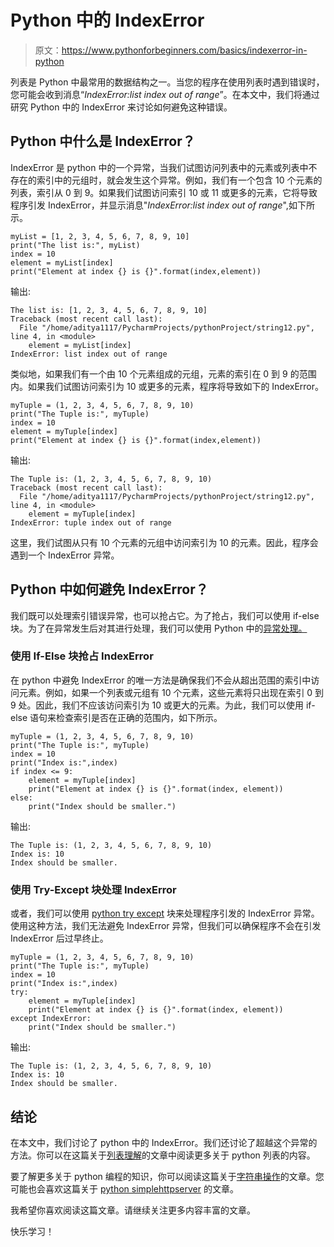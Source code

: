 # Python 中的 IndexError

> 原文：<https://www.pythonforbeginners.com/basics/indexerror-in-python>

列表是 Python 中最常用的数据结构之一。当您的程序在使用列表时遇到错误时，您可能会收到消息“*IndexError:list index out of range*”。在本文中，我们将通过研究 Python 中的 IndexError 来讨论如何避免这种错误。

## Python 中什么是 IndexError？

IndexError 是 python 中的一个异常，当我们试图访问列表中的元素或列表中不存在的索引中的元组时，就会发生这个异常。例如，我们有一个包含 10 个元素的列表，索引从 0 到 9。如果我们试图访问索引 10 或 11 或更多的元素，它将导致程序引发 IndexError，并显示消息"*IndexError:list index out of range*",如下所示。

```
myList = [1, 2, 3, 4, 5, 6, 7, 8, 9, 10]
print("The list is:", myList)
index = 10
element = myList[index]
print("Element at index {} is {}".format(index,element))
```

输出:

```
The list is: [1, 2, 3, 4, 5, 6, 7, 8, 9, 10]
Traceback (most recent call last):
  File "/home/aditya1117/PycharmProjects/pythonProject/string12.py", line 4, in <module>
    element = myList[index]
IndexError: list index out of range
```

类似地，如果我们有一个由 10 个元素组成的元组，元素的索引在 0 到 9 的范围内。如果我们试图访问索引为 10 或更多的元素，程序将导致如下的 IndexError。

```
myTuple = (1, 2, 3, 4, 5, 6, 7, 8, 9, 10)
print("The Tuple is:", myTuple)
index = 10
element = myTuple[index]
print("Element at index {} is {}".format(index,element))
```

输出:

```
The Tuple is: (1, 2, 3, 4, 5, 6, 7, 8, 9, 10)
Traceback (most recent call last):
  File "/home/aditya1117/PycharmProjects/pythonProject/string12.py", line 4, in <module>
    element = myTuple[index]
IndexError: tuple index out of range
```

这里，我们试图从只有 10 个元素的元组中访问索引为 10 的元素。因此，程序会遇到一个 IndexError 异常。

## Python 中如何避免 IndexError？

我们既可以处理索引错误异常，也可以抢占它。为了抢占，我们可以使用 if-else 块。为了在异常发生后对其进行处理，我们可以使用 Python 中的[异常处理。](https://www.pythonforbeginners.com/error-handling/exception-handling-in-python)

### 使用 If-Else 块抢占 IndexError

在 python 中避免 IndexError 的唯一方法是确保我们不会从超出范围的索引中访问元素。例如，如果一个列表或元组有 10 个元素，这些元素将只出现在索引 0 到 9 处。因此，我们不应该访问索引为 10 或更大的元素。为此，我们可以使用 if-else 语句来检查索引是否在正确的范围内，如下所示。

```
myTuple = (1, 2, 3, 4, 5, 6, 7, 8, 9, 10)
print("The Tuple is:", myTuple)
index = 10
print("Index is:",index)
if index <= 9:
    element = myTuple[index]
    print("Element at index {} is {}".format(index, element))
else:
    print("Index should be smaller.")
```

输出:

```
The Tuple is: (1, 2, 3, 4, 5, 6, 7, 8, 9, 10)
Index is: 10
Index should be smaller.
```

### 使用 Try-Except 块处理 IndexError

或者，我们可以使用 [python try except](https://www.pythonforbeginners.com/error-handling/python-try-and-except) 块来处理程序引发的 IndexError 异常。使用这种方法，我们无法避免 IndexError 异常，但我们可以确保程序不会在引发 IndexError 后过早终止。

```
myTuple = (1, 2, 3, 4, 5, 6, 7, 8, 9, 10)
print("The Tuple is:", myTuple)
index = 10
print("Index is:",index)
try:
    element = myTuple[index]
    print("Element at index {} is {}".format(index, element))
except IndexError:
    print("Index should be smaller.")
```

输出:

```
The Tuple is: (1, 2, 3, 4, 5, 6, 7, 8, 9, 10)
Index is: 10
Index should be smaller.
```

## 结论

在本文中，我们讨论了 python 中的 IndexError。我们还讨论了超越这个异常的方法。你可以在这篇关于[列表理解](https://www.pythonforbeginners.com/basics/list-comprehensions-in-python)的文章中阅读更多关于 python 列表的内容。

要了解更多关于 python 编程的知识，你可以阅读这篇关于[字符串操作](https://www.pythonforbeginners.com/basics/string-manipulation-in-python)的文章。您可能也会喜欢这篇关于 [python simplehttpserver](https://www.pythonforbeginners.com/modules-in-python/how-to-use-simplehttpserver) 的文章。

我希望你喜欢阅读这篇文章。请继续关注更多内容丰富的文章。

快乐学习！